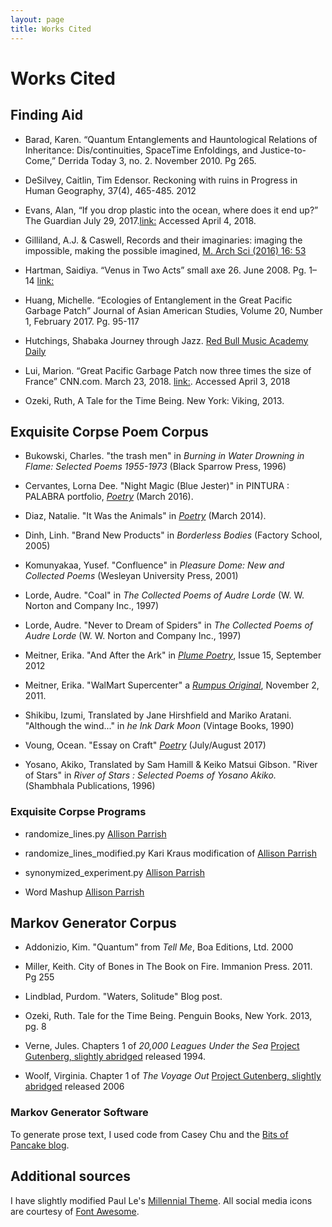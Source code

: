 ```yaml
---
layout: page
title: Works Cited
---
```

# Works Cited

## Finding Aid

* Barad, Karen. “Quantum Entanglements and Hauntological Relations of Inheritance: Dis/continuities, SpaceTime Enfoldings, and Justice-to-Come,” Derrida Today 3, no. 2. November 2010. Pg 265.

* DeSilvey, Caitlin, Tim Edensor. Reckoning with ruins in Progress in Human Geography, 37(4), 465-485. 2012

* Evans, Alan, “If you drop plastic into the ocean, where does it end up?” The Guardian July 29, 2017.[link:](https://www.theguardian.com/environment/2017/jun/29/if-you-drop-plastic-in-the-ocean-where-does-it-end-up) Accessed April 4, 2018.

* Gilliland, A.J. & Caswell, Records and their imaginaries: imaging the impossible, making the possible imagined, [M. Arch Sci (2016) 16: 53](https://doi.org/10.1007/s10502-015-9259-z)

* Hartman, Saidiya. “Venus in Two Acts” small axe 26. June 2008. Pg. 1–14 [link:](http://www.imagineic.nl/sites/default/files/files/Hartman%20Venus%20in%20Two%20Acts.pdf)

* Huang, Michelle. “Ecologies of Entanglement in the Great Pacific Garbage Patch” Journal of Asian American Studies, Volume 20, Number 1, February 2017.  Pg. 95-117

* Hutchings, Shabaka Journey through Jazz. [Red Bull Music Academy Daily](http://daily.redbullmusicacademy.com/2016/04/shabaka-hutchings)

* Lui, Marion. “Great Pacific Garbage Patch now three times the size of France” CNN.com. March 23, 2018. [link:](https://www.cnn.com/2018/03/23/world/plastic-great-pacific-garbage-patch-intl/index.html). Accessed April 3, 2018

* Ozeki, Ruth, A Tale for the Time Being. New York: Viking, 2013.


## Exquisite Corpse Poem Corpus

* Bukowski, Charles. "the trash men" in *Burning in Water Drowning in Flame: Selected Poems 1955-1973* (Black Sparrow Press, 1996)

* Cervantes, Lorna Dee. "Night Magic (Blue Jester)" in PINTURA : PALABRA portfolio, [*Poetry*](https://www.poetryfoundation.org/poetrymagazine/poems/58859/night-magic-blue-jester) (March 2016).

* Diaz, Natalie. "It Was the Animals" in [*Poetry*](https://www.poetryfoundation.org/poetrymagazine/poems/56833/it-was-the-animals) (March 2014).

* Dinh, Linh. "Brand New Products" in *Borderless Bodies* (Factory School, 2005)

* Komunyakaa, Yusef. "Confluence" in *Pleasure Dome: New and Collected Poems* (Wesleyan University Press, 2001)

* Lorde, Audre. "Coal" in *The Collected Poems of Audre Lorde* (W. W. Norton and Company Inc., 1997)

* Lorde, Audre. "Never to Dream of Spiders" in *The Collected Poems of Audre Lorde* (W. W. Norton and Company Inc., 1997)

* Meitner, Erika. "And After the Ark" in [*Plume Poetry*](http://plumepoetry.com/2012/09/and-after-the-ark-by-erika-meitner/), Issue 15, September 2012

* Meitner, Erika. "WalMart Supercenter" a [*Rumpus Original*](http://therumpus.net/2011/11/walmart-supercenter-a-rumpus-original-poem-by-erika-meitner/), November 2, 2011.

* Shikibu, Izumi, Translated by Jane Hirshfield and Mariko Aratani. "Although the wind..." in *he Ink Dark Moon* (Vintage Books, 1990)

* Voung, Ocean. "Essay on Craft" [*Poetry*](https://www.poetryfoundation.org/poetrymagazine/poems/142852/essay-on-craft) (July/August 2017)

* Yosano, Akiko, Translated by Sam Hamill & Keiko Matsui Gibson. "River of Stars" in *River of Stars : Selected Poems of Yosano Akiko.* (Shambhala Publications, 1996)

### Exquisite Corpse Programs

* randomize_lines.py [Allison Parrish](https://www.decontextualize.com/)

* randomize_lines_modified.py Kari Kraus modification of [Allison Parrish](https://www.decontextualize.com/)

* synonymized_experiment.py [Allison Parrish](https://www.decontextualize.com/)

* Word Mashup [Allison Parrish](https://www.decontextualize.com/)

## Markov Generator Corpus

* Addonizio, Kim. "Quantum" from *Tell Me*, Boa Editions, Ltd. 2000

* Miller, Keith. City of Bones in The Book on Fire. Immanion Press. 2011. Pg 255

* Lindblad, Purdom. "Waters, Solitude" Blog post.

* Ozeki, Ruth. Tale for the Time Being. Penguin Books, New York. 2013, pg. 8

* Verne, Jules. Chapters 1 of *20,000 Leagues Under the Sea* [Project Gutenberg, slightly abridged](http://www.gutenberg.org/cache/epub/164/pg164.txt) released 1994.

* Woolf, Virginia. Chapter 1 of *The Voyage Out* [Project Gutenberg, slightly abridged](https://www.gutenberg.org/files/144/144-0.txt) released 2006

### Markov Generator Software

To generate prose text, I used code from Casey Chu and the [Bits of Pancake blog](http://www.bitsofpancake.com/programming/markov-chain-text-generator/).

## Additional sources

I have slightly modified Paul Le's [Millennial Theme](https://github.com/LeNPaul/Millennial).
All social media icons are courtesy of [Font Awesome](http://fontawesome.io/).
